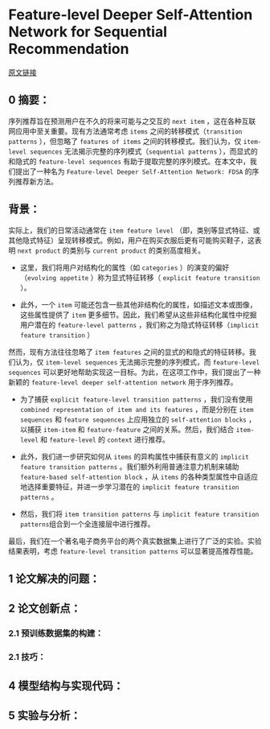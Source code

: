# Feature-level Deeper Self-Attention Network for Sequential Recommendation
[原文链接]()
## 0 摘要：
序列推荐旨在预测用户在不久的将来可能与之交互的 `next item` ，这在各种互联网应用中至关重要。现有方法通常考虑 `items` 之间的转移模式（`transition patterns` ），但忽略了 `features of items` 之间的转移模式。我们认为，仅 `item-level sequences` 无法揭示完整的序列模式（`sequential patterns` ），而显式的和隐式的 `feature-level sequences` 有助于提取完整的序列模式。在本文中，我们提出了一种名为 `Feature-level Deeper Self-Attention Network: FDSA` 的序列推荐新方法。

## 背景：
实际上，我们的日常活动通常在 `item feature level` （即，类别等显式特征、或其他隐式特征）呈现转移模式。例如，用户在购买衣服后更有可能购买鞋子，这表明 `next product` 的类别与 `current product` 的类别高度相关。

-   这里，我们将用户对结构化的属性（如 `categories` ）的演变的偏好（`evolving appetite` ）称为显式特征转移（ `explicit feature transition` ）。
    
-   此外，一个 `item` 可能还包含一些其他非结构化的属性，如描述文本或图像，这些属性提供了 `item` 更多细节。因此，我们希望从这些非结构化属性中挖掘用户潜在的 `feature-level patterns` ，我们称之为隐式特征转移（`implicit feature transition` ）

然而，现有方法往往忽略了 `item features` 之间的显式的和隐式的特征转移。我们认为，仅 `item-level sequences` 无法揭示完整的序列模式，而 `feature-level sequences` 可以更好地帮助实现这一目标。为此，在这项工作中，我们提出了一种新颖的 `feature-level deeper self-attention network` 用于序列推荐。

-   为了捕获 `explicit feature-level transition patterns` ，我们没有使用 `combined representation of item and its features` ，而是分别在 `item sequences` 和 `feature sequences` 上应用独立的 `self-attention blocks` ，以捕获 `item-item` 和 `feature-feature` 之间的关系。然后，我们结合 `item-level` 和 `feature-level` 的 `context` 进行推荐。
    
-   此外，我们进一步研究如何从 `items` 的异构属性中捕获有意义的 `implicit feature transition patterns` 。我们额外利用普通注意力机制来辅助 `feature-based self-attention block` ，从 `items` 的各种类型属性中自适应地选择重要特征，并进一步学习潜在的 `implicit feature transition patterns` 。
    
-   然后，我们将 `item transition patterns` 与 `implicit feature transition patterns`组合到一个全连接层中进行推荐。
    

最后，我们在一个著名电子商务平台的两个真实数据集上进行了广泛的实验。实验结果表明，考虑 `feature-level transition patterns` 可以显著提高推荐性能。


## 1 论文解决的问题：


## 2 论文创新点：


### 2.1 预训练数据集的构建：


### 2.1 技巧：


## 4 模型结构与实现代码：


## 5 实验与分析：

<!--stackedit_data:
eyJoaXN0b3J5IjpbMTM1MDc0OTYxNiw4MTA2ODg1OSwxODAyMT
czMzk4LDE3MDMzOTUyOTksLTE1OTI4NjMyMzUsLTE2MzIyNzM1
ODMsLTExNDg4ODUzNjddfQ==
-->